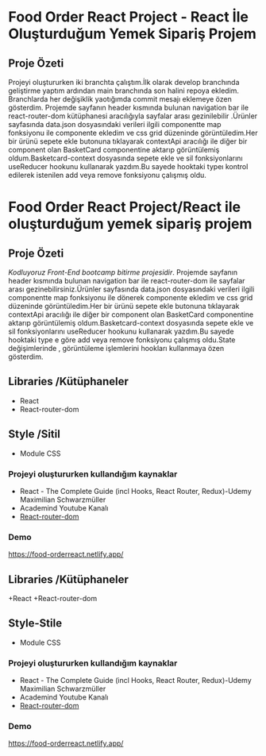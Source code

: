 # Food Order React Project - React İle Oluşturduğum Yemek Sipariş Projem

## Proje Özeti
 Projeyi oluştururken iki branchta çalıştım.İlk olarak develop branchında geliştirme yaptım ardından main branchında son halini repoya ekledim. Branchlarda her değişiklik yaotığımda commit mesajı eklemeye özen gösterdim.
 Projemde sayfanın header kısmında bulunan navigation bar ile react-router-dom kütüphanesi aracılığıyla sayfalar arası gezinilebilir .Ürünler sayfasında data.json dosyasındaki verileri ilgili componentte map fonksiyonu ile componente ekledim ve css grid düzeninde görüntüledim.Her bir ürünü sepete ekle butonuna tıklayarak contextApi aracılığı ile diğer bir component olan BasketCard componentine aktarıp görüntülemiş oldum.Basketcard-context dosyasında sepete ekle ve sil fonksiyonlarını useReducer hookunu kullanarak yazdım.Bu sayede hooktaki typeı kontrol edilerek istenilen add veya remove fonksiyonu çalışmış oldu.

# Food Order React Project/React ile oluşturduğum yemek sipariş projem

## Proje Özeti
 _Kodluyoruz_ _Front-End_ _bootcamp_ _bitirme_ _projesidir_.
 Projemde sayfanın header kısmında bulunan navigation bar ile react-router-dom ile sayfalar arası gezinebilirsiniz.Ürünler sayfasında data.json dosyasındaki verileri ilgili componentte map fonksiyonu ile dönerek componente ekledim ve css grid düzeninde görüntüledim.Her bir ürünü sepete ekle butonuna tıklayarak contextApi aracılığı ile diğer bir component olan BasketCard componentine aktarıp görüntülemiş oldum.Basketcard-context dosyasında sepete ekle ve sil fonksiyonlarını useReducer hookunu kullanarak yazdım.Bu sayede hooktaki type e göre add veya remove fonksiyonu çalışmış oldu.State değişimlerinde , görüntüleme işlemlerini hookları kullanmaya özen gösterdim.

## Libraries /Kütüphaneler
+ React
+ React-router-dom

## Style /Sitil
+ Module CSS

### Projeyi oluştururken kullandığım kaynaklar
+ React - The Complete Guide (incl Hooks, React Router, Redux)-Udemy Maximilian Schwarzmüller
+ Academind Youtube Kanalı
+ [React-router-dom](https://reactrouter.com/en/main)


 ### Demo
 https://food-orderreact.netlify.app/

## Libraries /Kütüphaneler
+React
+React-router-dom

## Style-Stile
+ Module CSS

### Projeyi oluştururken kullandığım kaynaklar
+ React - The Complete Guide (incl Hooks, React Router, Redux)-Udemy Maximilian Schwarzmüller
+ Academind Youtube Kanalı
+ [React-router-dom](https://reactrouter.com/en/main)


 ### Demo
 https://food-orderreact.netlify.app/
